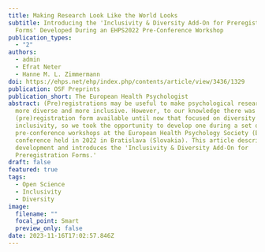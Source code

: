 ```yaml
---
title: Making Research Look Like the World Looks
subtitle: Introducing the 'Inclusivity & Diversity Add-On for Preregistration
  Forms' Developed During an EHPS2022 Pre-Conference Workshop
publication_types:
  - "2"
authors:
  - admin
  - Efrat Neter
  - Hanne M. L. Zimmermann
doi: https://ehps.net/ehp/index.php/contents/article/view/3436/1329
publication: OSF Preprints
publication_short: The European Health Psychologist
abstract: (Pre)registrations may be useful to make psychological research both
  more diverse and more inclusive. However, to our knowledge there was no
  (pre)registration form available until now that focused on diversity and
  inclusivity, so we took the opportunity to develop one during a set of
  pre-conference workshops at the European Health Psychology Society (EHPS)
  conference held in 2022 in Bratislava (Slovakia). This article describes the
  development and introduces the 'Inclusivity & Diversity Add-On for
  Preregistration Forms.'
draft: false
featured: true
tags:
  - Open Science
  - Inclusivity
  - Diversity
image:
  filename: ""
  focal_point: Smart
  preview_only: false
date: 2023-11-16T17:02:57.846Z
---
```

